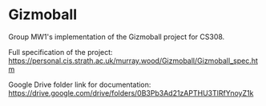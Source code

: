 # Gizmoball

Group MW1's implementation of the Gizmoball project for CS308.

Full specification of the project:
https://personal.cis.strath.ac.uk/murray.wood/Gizmoball/Gizmoball_spec.htm

Google Drive folder link for documentation:
https://drive.google.com/drive/folders/0B3Pb3Ad21zAPTHU3TlRfYnoyZ1k